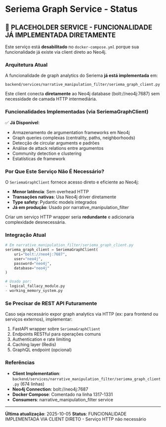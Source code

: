 # Seriema Graph Service - Status

## 🚧 PLACEHOLDER SERVICE - FUNCIONALIDADE JÁ IMPLEMENTADA DIRETAMENTE

Este serviço está **desabilitado** no `docker-compose.yml` porque sua funcionalidade já existe via client direto ao Neo4j.

### Arquitetura Atual

A funcionalidade de graph analytics do Seriema **já está implementada** em:

```
backend/services/narrative_manipulation_filter/seriema_graph_client.py
```

Este client conecta **diretamente** ao Neo4j database (bolt://neo4j:7687) sem necessidade de camada HTTP intermediária.

### Funcionalidades Implementadas (via SeriemaGraphClient)

✅ **Já Disponível**:
- Armazenamento de argumentation frameworks em Neo4j
- Graph queries complexas (centrality, paths, neighborhoods)
- Detecção de circular arguments e padrões
- Análise de attack relations entre argumentos
- Community detection e clustering
- Estatísticas de framework

### Por Que Este Serviço Não É Necessário?

O `SeriemaGraphClient` fornece acesso direto e eficiente ao Neo4j:
- **Menor latência**: Sem overhead HTTP
- **Transações nativas**: Usa Neo4j driver diretamente
- **Type safety**: Pydantic models integrados
- **Já em produção**: Usado por narrative_manipulation_filter

Criar um serviço HTTP wrapper seria **redundante** e adicionaria complexidade desnecessária.

### Integração Atual

```python
# Em narrative_manipulation_filter/seriema_graph_client.py
seriema_graph_client = SeriemaGraphClient(
    uri="bolt://neo4j:7687",
    user="neo4j",
    password="neo4j",
    database="neo4j"
)

# Usado por:
- logical_fallacy_module.py
- working_memory_system.py
```

### Se Precisar de REST API Futuramente

Caso seja necessário expor graph analytics via HTTP (ex: para frontend ou serviços externos), implementar:

1. FastAPI wrapper sobre `SeriemaGraphClient`
2. Endpoints RESTful para operações comuns
3. Authentication e rate limiting
4. Caching layer (Redis)
5. GraphQL endpoint (opcional)

### Referências

- **Client Implementation**: `backend/services/narrative_manipulation_filter/seriema_graph_client.py` (674 linhas)
- **Neo4j Connection**: bolt://neo4j:7687
- **Docker Compose**: Comentado na linha 1317-1331
- **Consumers**: narrative_manipulation_filter service

---
**Última atualização**: 2025-10-05
**Status**: FUNCIONALIDADE IMPLEMENTADA VIA CLIENT DIRETO - Serviço HTTP não necessário
